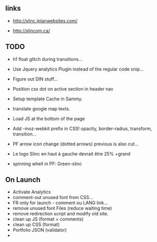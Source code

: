 links
-----

- http://slinc.iplanwebsites.com/

- http://slincom.ca/


TODO
------

- h1 float glitch during transitions...

- Use Jquery analytics Plugin instead of the regular code snip...

- Figure out DIN stuff...

- Position css dot on active section in header nav

- Setup template Cache in Sammy.

- translate google map texts.

- Load JS at the bottom of the page

- Add -moz-webkit prefix in CSS! opacity, border-radius, transform, transition...

- PF arrow icon change (dotted arrows) previous is also cut...

- Le logo Slinc en haut à gauche devrait être 25% +grand

- spinning whell in PF: Green-slinc


On Launch
------

- Activate Analytics
- comment-out unused font from CSS...
- FR only for launch - comment ou LANG link...
- remove unused font Files (reduce waiting time)
- remove redirection script and modify old site.
- clean up JS (format + comments)
- clean up CSS (format)
- Portfolio JSON (validator)
- 




